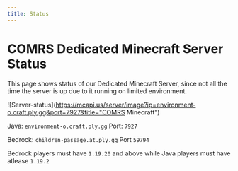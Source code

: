 ```yaml
---
title: Status
---
```


# COMRS Dedicated Minecraft Server Status
This page shows status of our Dedicated Minecraft Server, since not all the time the server is up due to it running on limited environment.

![Server-status](https://mcapi.us/server/image?ip=environment-o.craft.ply.gg&port=7927&title="COMRS Minecraft")

Java: `environment-o.craft.ply.gg` Port: `7927`

Bedrock: `children-passage.at.ply.gg` Port `59794`

Bedrock players must have `1.19.20` and above while Java players must have atlease `1.19.2`
